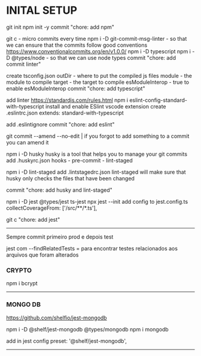 # INITAL SETUP

git init
npm init -y
commit "chore: add npm"

git c - micro commits every time
npm i -D git-commit-msg-linter - so that we can ensure that the commits follow good conventions
https://www.conventionalcommits.org/en/v1.0.0/
npm i -D typescript
npm i -D @types/node - so that we can use node types
commit "chore: add commit linter"

create tsconfig.json
outDir - where to put the compiled js files
module - the module to compile
target - the target to compile
esModuleInterop - true to enable esModuleInterop
commit "chore: add typescript"

add linter
https://standardjs.com/rules.html
npm i eslint-config-standard-with-typescript
install and enable ESlint vscode extension
create .eslintrc.json
extends: standard-with-typescript

add .eslintignore
commit "chore: add eslint"

git commit --amend --no-edit | if you forgot to add something to a commit you can amend it

npm i -D husky
husky is a tool that helps you to manage your git commits
add .huskyrc.json
hooks - pre-commit - lint-staged

npm i -D lint-staged
add .lintstagedrc.json
lint-staged will make sure that husky only checks the files that have been changed

commit "chore: add husky and lint-staged"

npm i -D jest @types/jest ts-jest
npx jest --init
add config to jest.config.ts
collectCoverageFrom: ['<rootDir>/src/**/*.ts'],

git c "chore: add jest"

---

Sempre commit primeiro prod e depois test


jest com --findRelatedTests = para encontrar testes relacionados aos arquivos que foram alterados


### CRYPTO
npm i bcrypt
  
---

### MONGO DB
https://github.com/shelfio/jest-mongodb

npm i -D @shelf/jest-mongodb @types/mongodb
npm i mongodb

add in jest config
preset: '@shelf/jest-mongodb',

---

